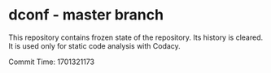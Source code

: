 # dconf - master branch

This repository contains frozen state of the repository.
Its history is cleared. It is used only for static code
analysis with Codacy.

Commit Time: 1701321173